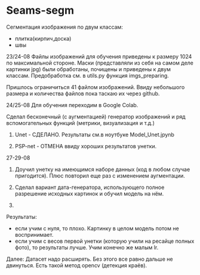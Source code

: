 # Seams-segm

Сегментация изображения по двум классам: 
 - плитка(кирпич,доска)
 - швы 
 
 23/24-08
 Файлы изображений для обучения приведены к размеру 1024 по максимальной стороне.
 Маски (представляли из себя на самом деле картинки jpg) были обработаны, почищены и приведены к двум классам. 
 Предобработка см. в utils.py функция imgs_preparing.
 
 Пришлось ограничиться 41 файлом изображений. Ввиду небольшого размера и количества файлов пока таскаю их через github.
 
 
 24/25-08
 Для обучения переходим в Google Colab.
 
 Сделал бесконечный (с аугментацией) генератор изображений и ряд вспомогательных функций (метрики, визуализация и т.д.)
 
 1. Unet - СДЕЛАНО. Результаты см.в ноутбуке Model_Unet.jpynb
 
 2. PSP-net - ОТМЕНА ввиду хороших результатов унетки. 
 
 
 27-29-08
 
 1. Доучил унетку на имеющимся наборе данных (код в любом случае пригодится). Плюс повторил еще раз с изменением аугментации. 

 2. Сделал вариант дата-генератора, использующего полное разрешение исходных картинок и обучил модель на нём.
 3. 
 Результаты:  
 - если учим с нуля, то плохо. Картинку в целом модель потом не воспринимает.
 - если учим с весов первой унетки (которую учили на ресайце полных фото), то результаты лучше. Учим конечно же малым lr.
 
 
 Далее:
 Датасет надо расширять. Без этого все равно дальше не двинуться.
 Есть такой метод opencv (детекция краёв).
 
 
 
 
 
 
 




